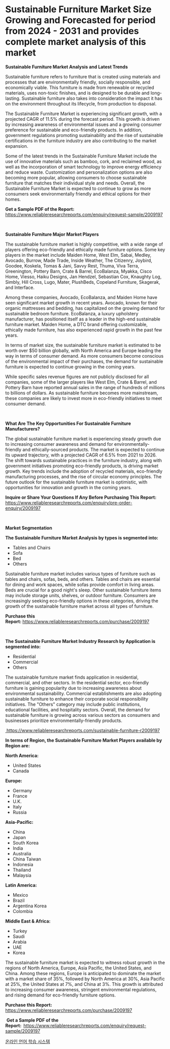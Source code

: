 <p><h1>Sustainable Furniture Market Size Growing and Forecasted for period from 2024 - 2031 and provides complete market analysis of this market</h1></p><p><strong>Sustainable Furniture Market Analysis and Latest Trends</strong></p>
<p><p>Sustainable furniture refers to furniture that is created using materials and processes that are environmentally friendly, socially responsible, and economically viable. This furniture is made from renewable or recycled materials, uses non-toxic finishes, and is designed to be durable and long-lasting. Sustainable furniture also takes into consideration the impact it has on the environment throughout its lifecycle, from production to disposal.</p><p>The Sustainable Furniture Market is experiencing significant growth, with a projected CAGR of 11.5% during the forecast period. This growth is driven by increasing awareness of environmental issues and a growing consumer preference for sustainable and eco-friendly products. In addition, government regulations promoting sustainability and the rise of sustainable certifications in the furniture industry are also contributing to the market expansion.</p><p>Some of the latest trends in the Sustainable Furniture Market include the use of innovative materials such as bamboo, cork, and reclaimed wood, as well as the incorporation of smart technology to improve energy efficiency and reduce waste. Customization and personalization options are also becoming more popular, allowing consumers to choose sustainable furniture that matches their individual style and needs. Overall, the Sustainable Furniture Market is expected to continue to grow as more consumers seek environmentally friendly and ethical options for their homes.</p></p>
<p><strong>Get a Sample PDF of the Report:&nbsp;</strong> <a href="https://www.reliableresearchreports.com/enquiry/request-sample/2009197">https://www.reliableresearchreports.com/enquiry/request-sample/2009197</a></p>
<p>&nbsp;</p>
<p><strong>Sustainable Furniture Major Market Players</strong></p>
<p><p>The sustainable furniture market is highly competitive, with a wide range of players offering eco-friendly and ethically made furniture options. Some key players in the market include Maiden Home, West Elm, Sabai, Medley, Avocado, Burrow, Made Trade, Inside Weather, The Citizenry, Joybird, Goodee, Koskela, Tomas & Jani, Savvy Rest, Thuma, Viva Terra, Greenington, Pottery Barn, Crate & Barrel, EcoBalanza, Myakka, Cisco Home, Viesso, Haiku Designs, Jan Hendzel, Sebastian Cox, Knaughty Log, Simbly, Hill Cross, Lugo, Mater, PlushBeds, Copeland Furniture, Skagerak, and Interface.</p><p>Among these companies, Avocado, EcoBalanza, and Maiden Home have seen significant market growth in recent years. Avocado, known for their organic mattresses and bedding, has capitalized on the growing demand for sustainable bedroom furniture. EcoBalanza, a luxury upholstery manufacturer, has positioned itself as a leader in the high-end sustainable furniture market. Maiden Home, a DTC brand offering customizable, ethically made furniture, has also experienced rapid growth in the past few years.</p><p>In terms of market size, the sustainable furniture market is estimated to be worth over $50 billion globally, with North America and Europe leading the way in terms of consumer demand. As more consumers become conscious of the environmental impact of their purchases, the demand for sustainable furniture is expected to continue growing in the coming years.</p><p>While specific sales revenue figures are not publicly disclosed for all companies, some of the larger players like West Elm, Crate & Barrel, and Pottery Barn have reported annual sales in the range of hundreds of millions to billions of dollars. As sustainable furniture becomes more mainstream, these companies are likely to invest more in eco-friendly initiatives to meet consumer demand.</p></p>
<p>&nbsp;</p>
<p><strong>What Are The Key Opportunities For Sustainable Furniture Manufacturers?</strong></p>
<p><p>The global sustainable furniture market is experiencing steady growth due to increasing consumer awareness and demand for environmentally-friendly and ethically-sourced products. The market is expected to continue its upward trajectory, with a projected CAGR of 6.5% from 2021 to 2026. The shift towards sustainable practices in the furniture industry, along with government initiatives promoting eco-friendly products, is driving market growth. Key trends include the adoption of recycled materials, eco-friendly manufacturing processes, and the rise of circular economy principles. The future outlook for the sustainable furniture market is optimistic, with opportunities for innovation and growth in the coming years.</p></p>
<p><strong>Inquire or Share Your Questions If Any Before Purchasing This Report:</strong> <a href="https://www.reliableresearchreports.com/enquiry/pre-order-enquiry/2009197">https://www.reliableresearchreports.com/enquiry/pre-order-enquiry/2009197</a></p>
<p>&nbsp;</p>
<p><strong>Market Segmentation</strong></p>
<p><strong>The Sustainable Furniture Market Analysis by types is segmented into:</strong></p>
<p><ul><li>Tables and Chairs</li><li>Sofa</li><li>Bed</li><li>Others</li></ul></p>
<p><p>Sustainable furniture market includes various types of furniture such as tables and chairs, sofas, beds, and others. Tables and chairs are essential for dining and work spaces, while sofas provide comfort in living areas. Beds are crucial for a good night's sleep. Other sustainable furniture items may include storage units, shelves, or outdoor furniture. Consumers are increasingly seeking eco-friendly options in these categories, driving the growth of the sustainable furniture market across all types of furniture.</p></p>
<p><strong>Purchase this Report:&nbsp;</strong><a href="https://www.reliableresearchreports.com/purchase/2009197">https://www.reliableresearchreports.com/purchase/2009197</a></p>
<p>&nbsp;</p>
<p><strong>The Sustainable Furniture Market Industry Research by Application is segmented into:</strong></p>
<p><ul><li>Residential</li><li>Commercial</li><li>Others</li></ul></p>
<p><p>The sustainable furniture market finds application in residential, commercial, and other sectors. In the residential sector, eco-friendly furniture is gaining popularity due to increasing awareness about environmental sustainability. Commercial establishments are also adopting sustainable furniture to enhance their corporate social responsibility initiatives. The "Others" category may include public institutions, educational facilities, and hospitality sectors. Overall, the demand for sustainable furniture is growing across various sectors as consumers and businesses prioritize environmentally-friendly products.</p></p>
<p><a href="https://www.reliableresearchreports.com/sustainable-furniture-r2009197">&nbsp;https://www.reliableresearchreports.com/sustainable-furniture-r2009197</a></p>
<p><strong>In terms of Region, the Sustainable Furniture Market Players available by Region are:</strong></p>
<p>
    <p> <strong> North America: </strong>
        <ul>
            <li>United States</li>
            <li>Canada</li>
        </ul>
        </p> 
    <p> <strong> Europe: </strong>
        <ul>
            <li>Germany</li>
            <li>France</li>
            <li>U.K.</li>
            <li>Italy</li>
            <li>Russia</li>
        </ul>
        </p> 
    <p> <strong> Asia-Pacific: </strong>
        <ul>
            <li>China</li>
            <li>Japan</li>
            <li>South Korea</li>
            <li>India</li>
            <li>Australia</li>
            <li>China Taiwan</li>
            <li>Indonesia</li>
            <li>Thailand</li>
            <li>Malaysia</li>
        </ul>
        </p> 
    <p> <strong> Latin America: </strong>
        <ul>
            <li>Mexico</li>
            <li>Brazil</li>
            <li>Argentina Korea</li>
            <li>Colombia</li>
        </ul>
        </p> 
    <p> <strong> Middle East & Africa: </strong>
        <ul>
            <li>Turkey</li>
            <li>Saudi</li>
            <li>Arabia</li>
            <li>UAE</li>
            <li>Korea</li>
        </ul>
    </p>
    </p>
<p><p>The sustainable furniture market is expected to witness robust growth in the regions of North America, Europe, Asia Pacific, the United States, and China. Among these regions, Europe is anticipated to dominate the market with a market share of 35%, followed by North America at 30%, Asia Pacific at 25%, the United States at 7%, and China at 3%. This growth is attributed to increasing consumer awareness, stringent environmental regulations, and rising demand for eco-friendly furniture options.</p></p>
<p><strong>Purchase this Report: </strong><a href="https://www.reliableresearchreports.com/purchase/2009197">https://www.reliableresearchreports.com/purchase/2009197</a></p>
<p>&nbsp;<strong>Get a Sample PDF of the Report:&nbsp;&nbsp;</strong><a href="https://www.reliableresearchreports.com/enquiry/request-sample/2009197">https://www.reliableresearchreports.com/enquiry/request-sample/2009197</a></p>
<p><strong></strong></p>
<p><p><a href="https://github.com/naiemislamrayan2/Market-Research-Report-List-1/blob/main/7250192150687.md">온라인 언어 학습 시스템</a></p></p>